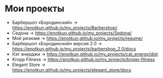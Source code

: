 # Мои проекты

- Барбершоп «Бородинский» → https://enotkun.github.io/my_projects/Barbershop/
- Седона → https://enotkun.github.io/my_projects/Sedona/
- Моё резюме → https://enotkun.github.io/my_projects/resume/
- Барбершоп «Бородинский» версия 2.0 → https://enotkun.github.io/my_projects/barbershop_2.0/docs
- Кэт энерджи → https://enotkun.github.io/my_projects/cat_energy/dist
- Kropp Fitness → https://enotkun.github.io/my_projects/kropp-fitness
- Elegant Store → https://enotkun.github.io/my_projects/elegant_store/docs